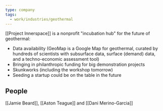 ```yaml
---
type: company
tags:
  - work/industries/geothermal
---
```

[[Project Innerspace]] is a nonprofit "incubation hub" for the future of geothermal:
- Data availability (GeoMap is a Google Map for geothermal, curated by hundreds of scientists with subsurface data, surface (demand) data, and a techno-economic assessment tool)
- Bringing in philanthropic funding for big demonstration projects
- Skunkworks (including the workshop tomorrow)
- Seeding a startup could be on the table in the future
## People
[[Jamie Beard]], [[Aston Teague]] and [[Dani Merino-Garcia]]